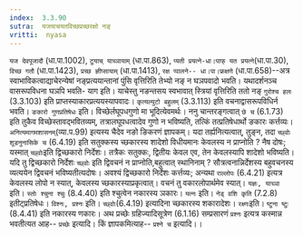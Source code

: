 ```yaml
---
index:  3.3.90
sutra:  यजयाचयतविच्छप्रच्छरक्षो नङ्
vritti:  nyasa
---
```


`यज देवपूजादौ` (धा.पा.1002), `टुयाच् याच्ञायाम्` (धा.पा.863), `प्यती प्रयत्ने-धा।पाफ् यत प्रयत्ने`(धा.पा.30), `विच्छ गतौ` (धा.पा.1423), `प्रच्छ ज्ञीप्सायाम्` (धा.पा.1413), `रक्ष प्पालने-- धा।पा।फ्रक्षणे` (धा.पा.658)--अत्र स्वाभाविकत्वाद्याचेरन्येषां नङ्प्रत्ययान्तानां पुंसि वृत्तिरिति तेभ्यो नङ् न घञपवादो भवति। यथादर्शनञ्च वासरूपविधना घञपि भवति- याग इति। याचेस्तु नङन्तसय स्वभावात् स्त्रियां वृत्तिरिति ततो नङ् `गुरोश्च हलः` (3.3.103) इति प्राप्तस्याकारप्रत्ययस्यापवादः। `कृत्यल्युटो बहुलम्` (3.3.113) इति वचनाद्वासरूपविधिर्न भवति। `ङकारो गुणप्रतिषेधः` इति। विच्छेर्लघूपधगुणो मा भूदित्येवमर्थः। ननु चान्तरङ्गत्वात् `छे च` (6.1.73) इति तुकैव विच्छेस्तावद्भवितव्यम्, तत्रालघूपधत्वादेव गुणो न भविष्यति, तत्किं तत्प्रतिषेधार्थो ङकारः कर्त्तव्यः। `अनित्यमागमशासनम्`(व्या.प.99) इत्यस्य चैदेव नङो ङिकरणं ज्ञापकम्। यदा तर्ह्यनित्यत्वात्, तुङ्न, तदा `च्छ्वोः शूडनुनासिके च` (6.4.19) इति सतुक्कस्य च्छकारस्य शादेशो विधीयमानः केवलस्य न प्राप्नोति ? नैष दोषः; यस्मात् `च्छ्वोः`इति द्विच्छकारो निर्देशः। तत्रैकः सतुक्कः, द्वितीयः केवल एव, तेन केवलस्यापि शादेशो भविष्यति। यदि तु द्विच्छकारो निर्देशः `च्छ्वोः` इति द्विवचनं न प्राप्नोति,बहुत्वात् स्थानिनाम् ? सौत्रत्वनान्निर्देशस्य बहुवचनस्य व्यत्ययेन द्विवचनं भविष्यतीत्यदोषः। अवश्यं द्विच्छकारो निर्देशः कर्त्तव्यः; अन्यथा `राल्लोपः` (6.4.21) इत्यत्र केवलस्य लोपो न स्यात्, केवलस्य च्छकारस्याप्रकृत्वात्। वचनं तु वकारलोपार्थमेव स्यात्। `यज्ञः, याच्ञा` इति। `स्तोः श्चुना श्चुः` (8.4.40) इति श्चुत्वेन नकारस्य ञकारः। `यत्नः` इति। `नेड् वशि कृति` (7.2.8) इतीट्प्रतिषेधः। `विश्नः, प्रश्नः` इति। `च्छ्वोः`(6.4.19) इत्यादिना च्छकारस्य शकारादेशः। `रक्ष्णः`इति। `ष्टुना ष्टुः` (8.4.41) इति नकारस्य णकारः। अथ प्रच्छेः ग्रहिज्यादिसूत्रेण (6.1.16) सम्प्रसारणं `प्रश्नः` इत्यत्र कस्मान्न भवतीत्यत आह-- `प्रच्छेः` इत्यादि। किं ज्ञापकमित्याह-- `प्रश्ने च` इत्यादि।।

